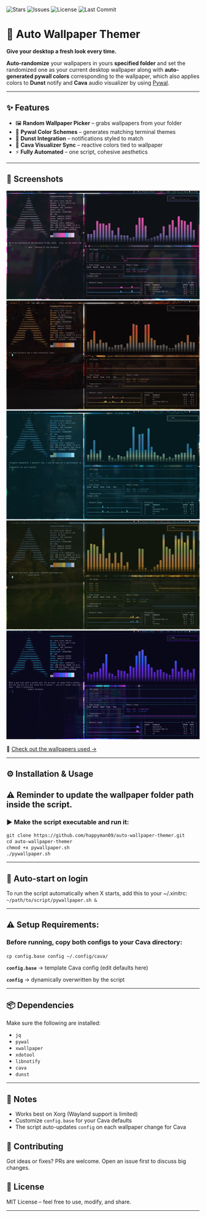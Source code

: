 ![Stars](https://img.shields.io/github/stars/happyman09/auto-wallpaper-themer?style=flat-square)
![Issues](https://img.shields.io/github/issues/happyman09/auto-wallpaper-themer?style=flat-square)
![License](https://img.shields.io/github/license/happyman09/auto-wallpaper-themer?style=flat-square)
![Last Commit](https://img.shields.io/github/last-commit/happyman09/auto-wallpaper-themer?style=flat-square)

# 🌌 Auto Wallpaper Themer  

**Give your desktop a fresh look every time.** 

**Auto-randomize** your wallpapers in yours **specified folder** and set the randomized one as your current desktop wallpaper along with **auto-generated pywall colors** corresponding to the wallpaper, which also applies colors to **Dunst** notify and **Cava** audio visualizer by using [Pywal](https://github.com/dylanaraps/pywal).  

---

## ✨ Features
- 🖼️ **Random Wallpaper Picker** – grabs wallpapers from your folder  
- 🎨 **Pywal Color Schemes** – generates matching terminal themes  
- 🔔 **Dunst Integration** – notifications styled to match  
- 🎵 **Cava Visualizer Sync** – reactive colors tied to wallpaper  
- ⚡ **Fully Automated** – one script, cohesive aesthetics  

---

## 📸 Screenshots
![Wallpaper + Pywal](assets/Screenshot_20250820_165557.png)  
![Terminal + Dunst](assets/Screenshot_20250820_165507.png)  
![Cava Visualization](assets/Screenshot_20250820_165755.png)  
![Combined Setup](assets/Screenshot_20250820_165638.png)  
![Another Demo](assets/Screenshot_20250820_165912-1.png)  

🔗 [Check out the wallpapers used →](assets/)  

---

## ⚙️ Installation & Usage  
## ⚠️ Reminder to update the wallpaper folder path inside the script. 
### ▶️ Make the script executable and run it:
```
git clone https://github.com/happyman09/auto-wallpaper-themer.git
cd auto-wallpaper-themer
chmod +x pywallpaper.sh
./pywallpaper.sh
```
---

## 🔄 Auto-start on login
To run the script automatically when X starts, add this to your ~/.xinitrc:
```~/path/to/script/pywallpaper.sh &```

---

## ⚠️ Setup Requirements:
### Before running, copy both configs to your Cava directory:
```cp config.base config ~/.config/cava/```

**`config.base`** → template Cava config (edit defaults here)

**`config`** → dynamically overwritten by the script

---

## 📦 Dependencies
Make sure the following are installed:
- `jq`
- `pywal`
- `xwallpaper`
- `xdotool`
- `libnotify`
- `cava`
- `dunst`

---

## 📝 Notes
- Works best on Xorg (Wayland support is limited)
- Customize `config.base` for your Cava defaults
- The script auto-updates `config` on each wallpaper change for Cava

## 🤝 Contributing
Got ideas or fixes? PRs are welcome. Open an issue first to discuss big changes. 

## 📜 License
MIT License – feel free to use, modify, and share.

---
